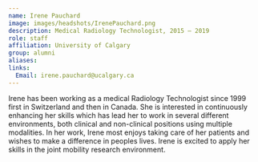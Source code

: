 ```yaml
---
name: Irene Pauchard
image: images/headshots/IrenePauchard.png
description: Medical Radiology Technologist, 2015 – 2019
role: staff
affiliation: University of Calgary
group: alumni
aliases: 
links:
  Email: irene.pauchard@ucalgary.ca
---
```


Irene has been working as a medical Radiology Technologist since 1999 first in Switzerland 
and then in Canada. She is interested in continuously enhancing her skills which has 
lead her to work in several different environments, both clinical and non-clinical 
positions using multiple modalities. In her work, Irene most enjoys taking care of her 
patients and wishes to make a difference in peoples lives. Irene is excited to apply 
her skills in the joint mobility research environment.